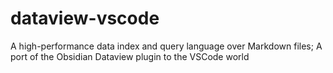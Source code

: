 # dataview-vscode
A high-performance data index and query language over Markdown files; A port of the Obsidian Dataview plugin to the VSCode world
